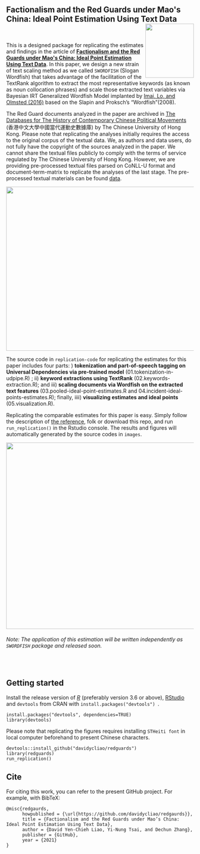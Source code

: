 ## Factionalism and the Red Guards under Mao's China: Ideal Point Estimation Using Text Data <img src="https://avatars3.githubusercontent.com/u/77121644?s=400&amp;u=49ca6038b83b629a86d391bb2e4d19f8995918a5&amp;v=4" width="130" height="145" align="right"/> <br />



<br />

This is a designed package for replicating the estimates and findings in the article of [**Factionalism and the Red Guards under Mao's China: Ideal Point Estimation Using Text Data**](https://raw.githack.com/davidycliao/redgaurds/master/paper/epsa.pdf). In this paper, we design a new strain of text scaling method as we called `SWORDFISH`  (Slogan Wordfish) that takes advantage of the facilitation of the TextRank algorithm to extract the most representative keywords (as known as noun collocation phrases) and scale those extracted text variables via Bayesian IRT Generalized Wordfish Model implanted by [Imai, Lo, and Olmsted (2016)](https://imai.fas.harvard.edu/research/files/fastideal.pdf) based on the  Slapin and Proksch’s  “Wordfish”(2008).

The Red Guard documents analyzed in the paper are archived in [The Databases for The History of Contemporary Chinese Political Movements](http://ccrd.usc.cuhk.edu.hk/Default.aspx?msg=%25u6ca1%25u6709%25u8ba2%25u9605%25uff0c%25u6b22%25u8fce%25u8ba2%25u9605%25uff01) (香港中文大學中國當代運動史數據庫) by The Chinese University of Hong Kong. Please note that replicating the analyses initially requires the access to the original corpus of the textual data. We, as authors and data users, do not fully have the copyright of the sources analyzed in the paper. We cannot share the textual files publicly to comply with the terms of service regulated by The Chinese University of Hong Kong.  However, we are providing pre-processed textual files parsed on CoNLL-U format and document-term-matrix to replicate the analyses of the last stage. The pre-processed textual materials can be found [data](https://github.com/davidycliao/redguards/tree/master/data). 



<p align="center">
  <img width="700" height="440" src="https://raw.githack.com/davidycliao/redguards/master/images/incident_selects.png" >
</p>




The source code in `replication-code` for replicating the estimates for this paper includes four parts: ) __tokenization and part-of-speech tagging on Universal Dependencies via pre-trained model__ (01.tokenization-in-udpipe.R) ; ii) __keyword extractions using TextRank__ (02.keywords-extraction.R); and  iii) __scaling documents via Wordfish on the extracted text features__ (03.pooled-ideal-point-estimates.R and 04.incident-ideal-points-estimates.R); finally, iiii) __visualizing estimates and ideal points__ (05.visualization.R).  

Replicating the comparable estimates for this paper is easy. Simply follow the description of [the reference](), folk or download this repo, and run `run_replication()` in the Rstudio console. The results and figures will automatically generated by the source codes in `images`. 




<p align="center">
  <img width="600" height="500" src="https://raw.githack.com/davidycliao/redguards/master/images/estimated_x.png" >
</p>



###### Note: The application of this estimation will be written independently as `SWORDFISH` package and released soon. 

<br />


## Getting started

Install the release version of [_R_](https://cran.r-project.org/mirrors.html) (preferably version 3.6 or above),  [RStudio](https://rstudio.com/products/rstudio/download/#download) and  `devtools` from CRAN with `install.packages("devtools") `.

```
install.packages("devtools", dependencies=TRUE)
library(devtools)
```

Please note that replicating the figures requires installing `STHeiti font` in local computer beforehand to present Chinese characters.

```
devtools::install_github("davidycliao/redguards")
library(redguards)
run_replication()
```


## Cite

For citing this work, you can refer to the present GitHub project. For example, with BibTeX:
```
@misc{redgaurds,
      howpublished = {\url{https://github.com/davidycliao/redgaurds}},
      title = {Factionalism and the Red Guards under Mao’s China: Ideal Point Estimation Using Text Data},
      author = {David Yen-Chieh Liao, Yi-Nung Tsai, and Dechun Zhang},
      publisher = {GitHub},
      year = {2021}
}
```
